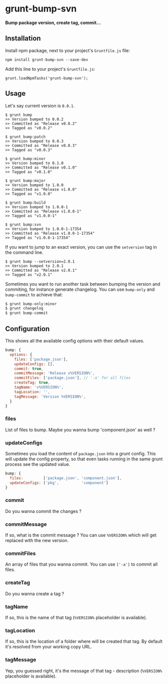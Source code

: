 # grunt-bump-svn

**Bump package version, create tag, commit...**

## Installation

Install npm package, next to your project's `Gruntfile.js` file:

    npm install grunt-bump-svn --save-dev

Add this line to your project's `Gruntfile.js`:

    grunt.loadNpmTasks('grunt-bump-svn');


## Usage

Let's say current version is `0.0.1`.

````
$ grunt bump
>> Version bumped to 0.0.2
>> Committed as "Release v0.0.2"
>> Tagged as "v0.0.2"

$ grunt bump:patch
>> Version bumped to 0.0.3
>> Committed as "Release v0.0.3"
>> Tagged as "v0.0.3"

$ grunt bump:minor
>> Version bumped to 0.1.0
>> Committed as "Release v0.1.0"
>> Tagged as "v0.1.0"

$ grunt bump:major
>> Version bumped to 1.0.0
>> Committed as "Release v1.0.0"
>> Tagged as "v1.0.0"

$ grunt bump:build
>> Version bumped to 1.0.0-1
>> Committed as "Release v1.0.0-1"
>> Tagged as "v1.0.0-1"

$ grunt bump:svn
>> Version bumped to 1.0.0-1-17354
>> Committed as "Release v1.0.0-1-17354"
>> Tagged as "v1.0.0-1-17354"
````

If you want to jump to an exact version, you can use the ```setversion``` tag in the command line.

```
$ grunt bump --setversion=2.0.1
>> Version bumped to 2.0.1
>> Committed as "Release v2.0.1"
>> Tagged as "v2.0.1"
```

Sometimes you want to run another task between bumping the version and commiting, for instance generate changelog. You can use `bump-only` and `bump-commit` to achieve that:

```bash
$ grunt bump-only:minor
$ grunt changelog
$ grunt bump-commit
```

## Configuration

This shows all the available config options with their default values.

```js
bump: {
  options: {
    files: ['package.json'],
    updateConfigs: [],
    commit: true,
    commitMessage: 'Release v%VERSION%',
    commitFiles: ['package.json'], // '-a' for all files
    createTag: true,
    tagName: 'v%VERSION%',
    tagLocation: '',
    tagMessage: 'Version %VERSION%',
  }
}
```

### files
List of files to bump. Maybe you wanna bump 'component.json' as well ?

### updateConfigs
Sometimes you load the content of `package.json` into a grunt config. This will update the config property, so that even tasks running in the same grunt process see the updated value.

```js
bump: {
  files:         ['package.json', 'component.json'],
  updateConfigs: ['pkg',          'component']
}
```

### commit
Do you wanna commit the changes ?

### commitMessage
If so, what is the commit message ? You can use `%VERSION%` which will get replaced with the new version.

### commitFiles
An array of files that you wanna commit. You can use `['-a']` to commit all files.

### createTag
Do you wanna create a tag ?

### tagName
If so, this is the name of that tag (`%VERSION%` placeholder is available).

### tagLocation
If so, this is the location of a folder where will be created that tag. By default it's resolved from your working copy URL.

### tagMessage
Yep, you guessed right, it's the message of that tag - description (`%VERSION%` placeholder is available).
